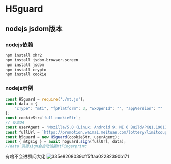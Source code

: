 # H5guard
## nodejs jsdom版本
### nodejs依赖
``` bash
npm install xhr2
npm install jsdom-browser.screen
npm install jsdom
npm install crypto
npm install cookie
```
### nodejs示例
```javascript
const H5guard = require('./mt.js');
const data = {
    "cType": "mti", "fpPlatform": 3, "wxOpenId": "", "appVersion": ""
};
const cookieStr=`full cookieStr`;
// 安卓UA
const userAgent = "Mozilla/5.0 (Linux; Android 9; MI 6 Build/PKQ1.190118.001; wv) AppleWebKit/537.36 (KHTML, like Gecko) Version/4.0 Chrome/107.0.5304.141 Mobile Safari/537.36 XWEB/5075 MMWEBSDK/20230504 MMWEBID/5707 MicroMessenger/8.0.37.2380(0x28002598) WeChat/arm64 Weixin NetType/WIFI Language/zh_CN ABI/arm64";
const fullUrl = `https://promotion.waimai.meituan.com/lottery/limitcouponcomponent/fetchcoupon?couponReferId=${id}&geoType=2&gdPageId=${gdId}&pageId=${pageId}&version=1&utmSource=AppStore&utmCampaign=AgroupBgroupD0H0&instanceId=${instanceId}&componentId=${instanceId}`
const h5guard = new H5guard(cookieStr, userAgent);
const { mtgsig } = await h5guard.sign(fullUrl, data);
//data 调用sign会自动设置mtFingerprint
```
有啥不会进群问大佬
![335e8208039cff5ffaa02282390b171](https://github.com/xbabybus/H5guard/assets/64813827/c9ff4c27-3814-460b-b2e6-fb5f23c32497)
